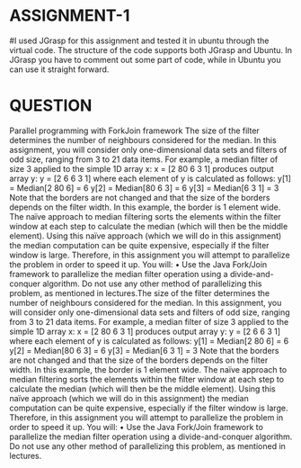 # ASSIGNMENT-1
#I used JGrasp for this assignment and tested it in ubuntu through the virtual code. The structure of the code supports both JGrasp and Ubuntu. In JGrasp you have to comment out some part of code, while in Ubuntu you can use it straight forward.
#
#
#
#
###
# QUESTION
Parallel programming with ForkJoin framework
The size of the filter determines the number of neighbours considered for the median. In this
assignment, you will consider only one-dimensional data sets and filters of odd size, ranging
from 3 to 21 data items.
For example, a median filter of size 3 applied to the simple 1D array x:
x = [2 80 6 3 1]
produces output array y:
y = [2 6 6 3 1]
where each element of y is calculated as follows:
y[1] = Median[2 80 6] = 6
y[2] = Median[80 6 3] = 6
y[3] = Median[6 3 1] = 3
Note that the borders are not changed and that the size of the borders depends on the filter
width. In this example, the border is 1 element wide. The naïve approach to median filtering
sorts the elements within the filter window at each step to calculate the median (which will
then be the middle element). Using this naïve approach (which we will do in this assignment)
the median computation can be quite expensive, especially if the filter window is large.
Therefore, in this assignment you will attempt to parallelize the problem in order to speed it
up. You will:
• Use the Java Fork/Join framework to parallelize the median filter operation using a
divide-and-conquer algorithm. Do not use any other method of parallelizing this problem, 
as mentioned in lectures.The size of the filter determines the number of neighbours considered for the median. In this
assignment, you will consider only one-dimensional data sets and filters of odd size, ranging
from 3 to 21 data items.
For example, a median filter of size 3 applied to the simple 1D array x:
x = [2 80 6 3 1]
produces output array y:
y = [2 6 6 3 1]
where each element of y is calculated as follows:
y[1] = Median[2 80 6] = 6
y[2] = Median[80 6 3] = 6
y[3] = Median[6 3 1] = 3
Note that the borders are not changed and that the size of the borders depends on the filter
width. In this example, the border is 1 element wide. The naïve approach to median filtering
sorts the elements within the filter window at each step to calculate the median (which will
then be the middle element). Using this naïve approach (which we will do in this assignment)
the median computation can be quite expensive, especially if the filter window is large.
Therefore, in this assignment you will attempt to parallelize the problem in order to speed it
up. You will:
• Use the Java Fork/Join framework to parallelize the median filter operation using a
divide-and-conquer algorithm. Do not use any other method of parallelizing this problem, 
as mentioned in lectures.
